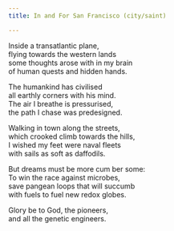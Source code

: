 ```yaml
---
title: In and For San Francisco (city/saint)

---
```


Inside a transatlantic plane,  
flying towards the western lands  
some thoughts arose with in my brain  
of human quests and hidden hands.    

The humankind has civilised  
all earthly corners with his mind.  
The air I breathe is pressurised,  
the path I chase was predesigned.  

Walking in town along the streets,  
which crooked climb towards the hills,  
I wished my feet were naval fleets  
with sails as soft as daffodils.  

But dreams must be more cum ber some:  
To win the race against microbes,  
save pangean loops that will succumb  
with fuels to fuel new redox globes.  

Glory be to God, the pioneers,    
and all the genetic engineers.   
